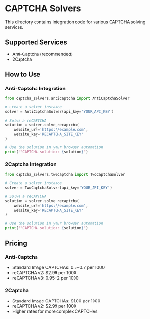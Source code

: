 # CAPTCHA Solvers

This directory contains integration code for various CAPTCHA solving services.

## Supported Services

- Anti-Captcha (recommended)
- 2Captcha

## How to Use

### Anti-Captcha Integration

```python
from captcha_solvers.anticaptcha import AntiCaptchaSolver

# Create a solver instance
solver = AntiCaptchaSolver(api_key='YOUR_API_KEY')

# Solve a reCAPTCHA
solution = solver.solve_recaptcha(
    website_url='https://example.com',
    website_key='RECAPTCHA_SITE_KEY'
)

# Use the solution in your browser automation
print(f"CAPTCHA solution: {solution}")
```

### 2Captcha Integration

```python
from captcha_solvers.twocaptcha import TwoCaptchaSolver

# Create a solver instance
solver = TwoCaptchaSolver(api_key='YOUR_API_KEY')

# Solve a reCAPTCHA
solution = solver.solve_recaptcha(
    website_url='https://example.com',
    website_key='RECAPTCHA_SITE_KEY'
)

# Use the solution in your browser automation
print(f"CAPTCHA solution: {solution}")
```

## Pricing

### Anti-Captcha
- Standard Image CAPTCHAs: $0.5-$0.7 per 1000
- reCAPTCHA v2: $2.99 per 1000
- reCAPTCHA v3: $0.95-$2 per 1000

### 2Captcha
- Standard Image CAPTCHAs: $1.00 per 1000
- reCAPTCHA v2: $2.99 per 1000
- Higher rates for more complex CAPTCHAs